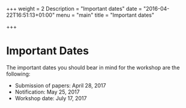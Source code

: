 +++
weight = 2
Description = "Important dates"
date = "2016-04-22T16:51:13+01:00"
menu = "main"
title = "Important dates"

+++

# Important Dates

The important dates you should bear in mind for the workshop are the following:

- Submission of papers:      April 28, 2017
- Notification:            May 25, 2017
- Workshop date:         July 17, 2017
